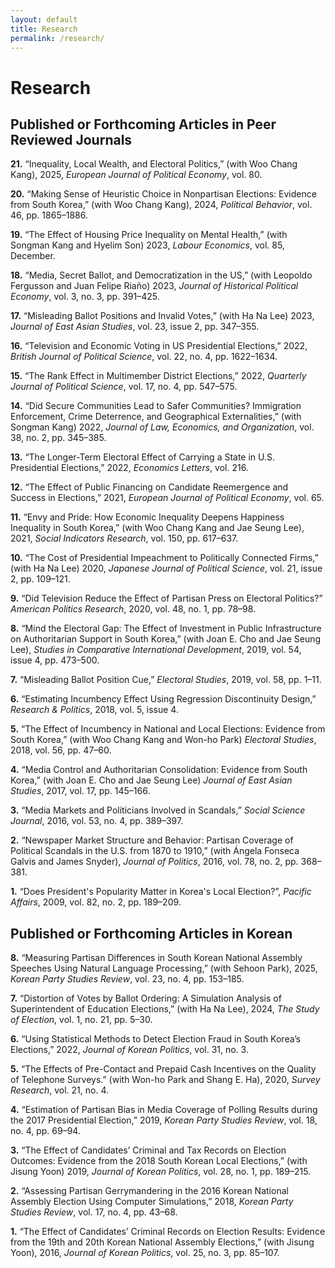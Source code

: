 ```yaml
---
layout: default
title: Research
permalink: /research/
---
```


# Research

## Published or Forthcoming Articles in Peer Reviewed Journals

**21.** “Inequality, Local Wealth, and Electoral Politics,” (with Woo Chang Kang), 2025, *European Journal of Political Economy*, vol. 80.

**20.** “Making Sense of Heuristic Choice in Nonpartisan Elections: Evidence from South Korea,” (with Woo Chang Kang), 2024, *Political Behavior*, vol. 46, pp. 1865–1886.

**19.** “The Effect of Housing Price Inequality on Mental Health,” (with Songman Kang and Hyelim Son) 2023, *Labour Economics*, vol. 85, December.

**18.** “Media, Secret Ballot, and Democratization in the US,” (with Leopoldo Fergusson and Juan Felipe Riaño) 2023, *Journal of Historical Political Economy*, vol. 3, no. 3, pp. 391–425.

**17.** “Misleading Ballot Positions and Invalid Votes,” (with Ha Na Lee) 2023, *Journal of East Asian Studies*, vol. 23, issue 2, pp. 347–355.

**16.** “Television and Economic Voting in US Presidential Elections,” 2022, *British Journal of Political Science*, vol. 22, no. 4, pp. 1622–1634.

**15.** “The Rank Effect in Multimember District Elections,” 2022, *Quarterly Journal of Political Science*, vol. 17, no. 4, pp. 547–575.

**14.** “Did Secure Communities Lead to Safer Communities? Immigration Enforcement, Crime Deterrence, and Geographical Externalities,” (with Songman Kang) 2022, *Journal of Law, Economics, and Organization*, vol. 38, no. 2, pp. 345–385.

**13.** “The Longer-Term Electoral Effect of Carrying a State in U.S. Presidential Elections,” 2022, *Economics Letters*, vol. 216.

**12.** “The Effect of Public Financing on Candidate Reemergence and Success in Elections,” 2021, *European Journal of Political Economy*, vol. 65.

**11.** “Envy and Pride: How Economic Inequality Deepens Happiness Inequality in South Korea,” (with Woo Chang Kang and Jae Seung Lee), 2021, *Social Indicators Research*, vol. 150, pp. 617–637.

**10.** “The Cost of Presidential Impeachment to Politically Connected Firms,” (with Ha Na Lee) 2020, *Japanese Journal of Political Science*, vol. 21, issue 2, pp. 109–121.

**9.** “Did Television Reduce the Effect of Partisan Press on Electoral Politics?” *American Politics Research*, 2020, vol. 48, no. 1, pp. 78–98.

**8.** “Mind the Electoral Gap: The Effect of Investment in Public Infrastructure on Authoritarian Support in South Korea,” (with Joan E. Cho and Jae Seung Lee), *Studies in Comparative International Development*, 2019, vol. 54, issue 4, pp. 473–500.

**7.** “Misleading Ballot Position Cue,” *Electoral Studies*, 2019, vol. 58, pp. 1–11.

**6.** “Estimating Incumbency Effect Using Regression Discontinuity Design,” *Research & Politics*, 2018, vol. 5, issue 4.

**5.** “The Effect of Incumbency in National and Local Elections: Evidence from South Korea,” (with Woo Chang Kang and Won-ho Park) *Electoral Studies*, 2018, vol. 56, pp. 47–60.

**4.** “Media Control and Authoritarian Consolidation: Evidence from South Korea,” (with Joan E. Cho and Jae Seung Lee) *Journal of East Asian Studies*, 2017, vol. 17, pp. 145–166.

**3.** “Media Markets and Politicians Involved in Scandals,” *Social Science Journal*, 2016, vol. 53, no. 4, pp. 389–397.

**2.** “Newspaper Market Structure and Behavior: Partisan Coverage of Political Scandals in the U.S. from 1870 to 1910,” (with Ángela Fonseca Galvis and James Snyder), *Journal of Politics*, 2016, vol. 78, no. 2, pp. 368–381.

**1.** “Does President's Popularity Matter in Korea's Local Election?”, *Pacific Affairs*, 2009, vol. 82, no. 2, pp. 189–209.


## Published or Forthcoming Articles in Korean

**8.** “Measuring Partisan Differences in South Korean National Assembly Speeches Using Natural Language Processing,” (with Sehoon Park), 2025, *Korean Party Studies Review*, vol. 23, no. 4, pp. 153–185.

**7.** “Distortion of Votes by Ballot Ordering: A Simulation Analysis of Superintendent of Education Elections,” (with Ha Na Lee), 2024, *The Study of Election*, vol. 1, no. 21, pp. 5–30.

**6.** “Using Statistical Methods to Detect Election Fraud in South Korea’s Elections,” 2022, *Journal of Korean Politics*, vol. 31, no. 3.

**5.** “The Effects of Pre-Contact and Prepaid Cash Incentives on the Quality of Telephone Surveys.” (with Won-ho Park and Shang E. Ha), 2020, *Survey Research*, vol. 21, no. 4.

**4.** “Estimation of Partisan Bias in Media Coverage of Polling Results during the 2017 Presidential Election,” 2019, *Korean Party Studies Review*, vol. 18, no. 4, pp. 69–94.

**3.** “The Effect of Candidates’ Criminal and Tax Records on Election Outcomes: Evidence from the 2018 South Korean Local Elections,” (with Jisung Yoon) 2019, *Journal of Korean Politics*, vol. 28, no. 1, pp. 189–215.

**2.** “Assessing Partisan Gerrymandering in the 2016 Korean National Assembly Election Using Computer Simulations,” 2018, *Korean Party Studies Review*, vol. 17, no. 4, pp. 43–68.

**1.** “The Effect of Candidates’ Criminal Records on Election Results: Evidence from the 19th and 20th Korean National Assembly Elections,” (with Jisung Yoon), 2016, *Journal of Korean Politics*, vol. 25, no. 3, pp. 85–107.
